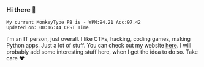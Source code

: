 ### Hi there 👋
<!-- PB START -->
```
My current MonkeyType PB is - WPM:94.21 Acc:97.42
Updated on: 00:16:44 CEST Time
```
<!-- PB END -->
I'm an IT person, just overall. I like CTFs, hacking, coding games, making Python apps. Just a lot of stuff.
You can check out my website [here](https://skill3472.github.io/).
I will probably add some interesting stuff here, when I get the idea to do so. Take care ❤️
